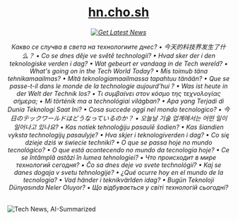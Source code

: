 <h1 align="center">
  <a href="https://hn.cho.sh">hn.cho.sh</a>
</h1>

<h6 align="center">

[![Get Latest News](https://github.com/anaclumos/hn.cho.sh/actions/workflows/routine.yaml/badge.svg)](https://github.com/anaclumos/hn.cho.sh/actions/workflows/routine.yaml)

Какво се случва в света на технологиите днес? •
今天的科技界发生了什么？ •
Co se dnes děje ve světě technologií? •
Hvad sker der i den teknologiske verden i dag? •
Wat gebeurt er vandaag in de Tech wereld? •
What's going on in the Tech World Today? •
Mis toimub täna tehnikamaailmas? •
Mitä teknologiamaailmassa tapahtuu tänään? •
Que se passe-t-il dans le monde de la technologie aujourd'hui ? •
Was ist heute in der Welt der Technik los? •
Τι συμβαίνει στον κόσμο της τεχνολογίας σήμερα; •
Mi történik ma a technológiai világban? •
Apa yang Terjadi di Dunia Teknologi Saat Ini? •
Cosa succede oggi nel mondo tecnologico? •
今日のテックワールドはどうなっているのか？ •
오늘날 기술 업계에서는 어떤 일이 일어나고 있나요? •
Kas notiek tehnoloģiju pasaulē šodien? •
Kas šiandien vyksta technologijų pasaulyje? •
Hva skjer i teknologiverden i dag? •
Co się dzieje dziś w świecie techniki? •
O que se passa hoje no mundo tecnológico? •
O que está acontecendo no mundo da tecnologia hoje? •
Ce se întâmplă astăzi în lumea tehnologiei? •
Что происходит в мире технологий сегодня? •
Čo sa dnes deje vo svete technológií? •
Kaj se danes dogaja v svetu tehnologije? •
¿Qué ocurre hoy en el mundo de la tecnología? •
Vad händer i teknikvärlden idag? •
Bugün Teknoloji Dünyasında Neler Oluyor? •
Що відбувається у світі технологій сьогодні?

</h6>

![Tech News, AI-Summarized](https://og.cho.sh/api/og?title=Tech%20News,%20AI-Summarized%20%F0%9F%A4%96&subheading=AI%EA%B0%80%20%EC%84%B8%EC%A4%84%EC%9A%94%EC%95%BD%ED%95%B4%EC%A3%BC%EB%8A%94%20%EA%B8%B0%EC%88%A0%20%EB%89%B4%EC%8A%A4)
